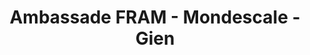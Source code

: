 ---
title: "Ambassade FRAM - Mondescale - Gien"
url: /gien/ambassade-fram-mondescale-gien/
shop: agence de voyage
---